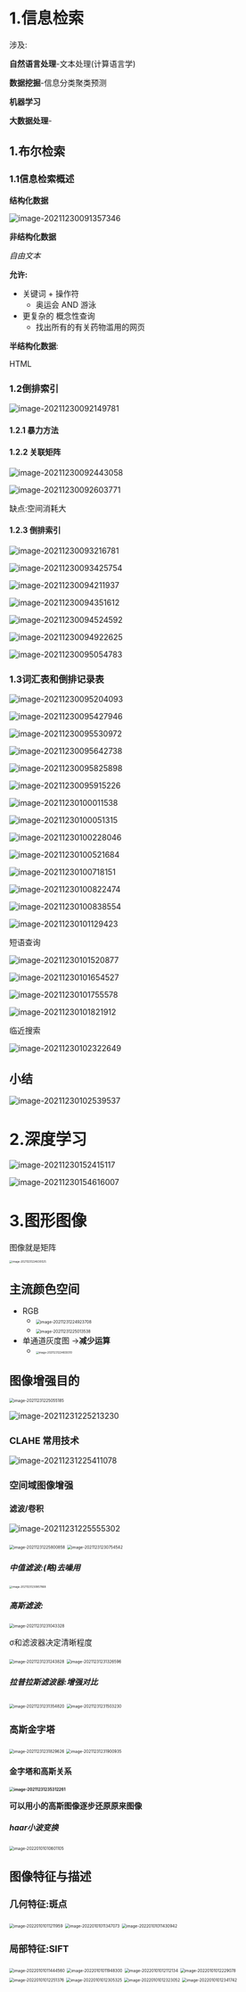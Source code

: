 # 1.信息检索

涉及:

**自然语言处理**-文本处理(计算语言学)

**数据挖掘**-信息分类聚类预测

**机器学习**

**大数据处理**-

## 1.布尔检索

### 1.1信息检索概述

**结构化数据**

![image-20211230091357346](https://gitee.com/yonaspigeon/giteepicstore/raw/master/img/202112300914154.png)

**非结构化数据**

*自由文本*

**允许:**

- 关键词 + 操作符
  - 奥运会 AND 游泳
- 更复杂的 概念性查询
  - 找出所有的有关药物滥用的网页

**半结构化数据**:

HTML

### 1.2倒排索引

![image-20211230092149781](https://gitee.com/yonaspigeon/giteepicstore/raw/master/img/202112300921025.png)

#### 1.2.1 暴力方法

#### 1.2.2 关联矩阵

![image-20211230092443058](https://gitee.com/yonaspigeon/giteepicstore/raw/master/img/202112300924218.png)

![image-20211230092603771](https://gitee.com/yonaspigeon/giteepicstore/raw/master/img/202112300926990.png)

缺点:空间消耗大

#### 1.2.3 倒排索引

![image-20211230093216781](https://gitee.com/yonaspigeon/giteepicstore/raw/master/img/202112300932950.png)

![image-20211230093425754](https://gitee.com/yonaspigeon/giteepicstore/raw/master/img/202112300934984.png)

![image-20211230094211937](https://gitee.com/yonaspigeon/giteepicstore/raw/master/img/202112300942146.png)

![image-20211230094351612](https://gitee.com/yonaspigeon/giteepicstore/raw/master/img/202112300943870.png)

![image-20211230094524592](https://gitee.com/yonaspigeon/giteepicstore/raw/master/img/202112300945825.png)

![image-20211230094922625](https://gitee.com/yonaspigeon/giteepicstore/raw/master/img/202112300949811.png)

![image-20211230095054783](https://gitee.com/yonaspigeon/giteepicstore/raw/master/img/202112300950972.png)

### 1.3词汇表和倒排记录表

![image-20211230095204093](https://gitee.com/yonaspigeon/giteepicstore/raw/master/img/202112300952253.png)

![image-20211230095427946](https://gitee.com/yonaspigeon/giteepicstore/raw/master/img/202112300954148.png)

![image-20211230095530972](https://gitee.com/yonaspigeon/giteepicstore/raw/master/img/202112300955148.png)

![image-20211230095642738](https://gitee.com/yonaspigeon/giteepicstore/raw/master/img/202112300956856.png)

![image-20211230095825898](https://gitee.com/yonaspigeon/giteepicstore/raw/master/img/202112300958071.png)

![image-20211230095915226](https://gitee.com/yonaspigeon/giteepicstore/raw/master/img/202112300959420.png)

![image-20211230100011538](https://gitee.com/yonaspigeon/giteepicstore/raw/master/img/202112301000687.png)

![image-20211230100051315](https://gitee.com/yonaspigeon/giteepicstore/raw/master/img/202112301000578.png)

![image-20211230100228046](https://gitee.com/yonaspigeon/giteepicstore/raw/master/img/202112301002205.png)

![image-20211230100521684](https://gitee.com/yonaspigeon/giteepicstore/raw/master/img/202112301005839.png)

![image-20211230100718151](https://gitee.com/yonaspigeon/giteepicstore/raw/master/img/202112301007333.png)

![image-20211230100822474](https://gitee.com/yonaspigeon/giteepicstore/raw/master/img/202112301008650.png)

![image-20211230100838554](https://gitee.com/yonaspigeon/giteepicstore/raw/master/img/202112301008753.png)

![image-20211230101129423](https://gitee.com/yonaspigeon/giteepicstore/raw/master/img/202112301011605.png)

短语查询

![image-20211230101520877](https://gitee.com/yonaspigeon/giteepicstore/raw/master/img/202112301015037.png)

![image-20211230101654527](https://gitee.com/yonaspigeon/giteepicstore/raw/master/img/202112301016670.png)

![image-20211230101755578](https://gitee.com/yonaspigeon/giteepicstore/raw/master/img/202112301017714.png)

![image-20211230101821912](https://gitee.com/yonaspigeon/giteepicstore/raw/master/img/202112301018058.png)

临近搜索

![image-20211230102322649](https://gitee.com/yonaspigeon/giteepicstore/raw/master/img/202112301023837.png)

## 小结

![image-20211230102539537](https://gitee.com/yonaspigeon/giteepicstore/raw/master/img/202112301025698.png)

# 2.深度学习

![image-20211230152415117](https://gitee.com/yonaspigeon/giteepicstore/raw/master/img/202112301524412.png)

![image-20211230154616007](https://gitee.com/yonaspigeon/giteepicstore/raw/master/img/202112301546690.png)

# 3.图形图像

图像就是矩阵

<img src="https://gitee.com/yonaspigeon/giteepicstore/raw/master/img/202112312246265.png" alt="image-20211231224630025" style="zoom:33%;" />

## 主流颜色空间

- RGB
  - <img src="https://gitee.com/yonaspigeon/giteepicstore/raw/master/img/202112312249851.png" alt="image-20211231224923708" style="zoom:50%;" />
  - <img src="https://gitee.com/yonaspigeon/giteepicstore/raw/master/img/202112312250938.png" alt="image-20211231225013538" style="zoom:50%;" />
- 单通道灰度图 ->**减少运算**
  - <img src="https://gitee.com/yonaspigeon/giteepicstore/raw/master/img/202112312248391.png" alt="image-20211231224839310" style="zoom:33%;" />

## 图像增强目的

<img src="https://gitee.com/yonaspigeon/giteepicstore/raw/master/img/202112312250324.png" alt="image-20211231225055185" style="zoom:50%;" />

![image-20211231225213230](https://gitee.com/yonaspigeon/giteepicstore/raw/master/img/202112312252371.png)

### **CLAHE** 常用技术

![image-20211231225411078](https://gitee.com/yonaspigeon/giteepicstore/raw/master/img/202112312254284.png)

### 空间域图像增强

#### 滤波/卷积

![image-20211231225555302](https://gitee.com/yonaspigeon/giteepicstore/raw/master/img/202112312255398.png)

<img src="https://gitee.com/yonaspigeon/giteepicstore/raw/master/img/202112312258048.png" alt="image-20211231225800858" style="zoom:50%;" />

 

<img src="https://gitee.com/yonaspigeon/giteepicstore/raw/master/img/202112312307813.png" alt="image-20211231230754542" style="zoom:50%;" />

##### 中值滤波:(略)去噪用

<img src="https://gitee.com/yonaspigeon/giteepicstore/raw/master/img/202112312308074.png" alt="image-20211231230857868" style="zoom:33%;" />

##### 高斯滤波:

<img src="https://gitee.com/yonaspigeon/giteepicstore/raw/master/img/202112312310587.png" alt="image-20211231231043328" style="zoom:50%;" />

σ和滤波器决定清晰程度

<img src="https://gitee.com/yonaspigeon/giteepicstore/raw/master/img/202112312312040.png" alt="image-20211231231243828" style="zoom:50%;" />

<img src="https://gitee.com/yonaspigeon/giteepicstore/raw/master/img/202112312313752.png" alt="image-20211231231326596" style="zoom:50%;" />

##### 拉普拉斯滤波器:**增强对比**

<img src="https://gitee.com/yonaspigeon/giteepicstore/raw/master/img/202112312313960.png" alt="image-20211231231354820" style="zoom:50%;" />

<img src="https://gitee.com/yonaspigeon/giteepicstore/raw/master/img/202112312315467.png" alt="image-20211231231503230" style="zoom:50%;" />

### 高斯金字塔

<img src="https://gitee.com/yonaspigeon/giteepicstore/raw/master/img/202112312318772.png" alt="image-20211231231829626" style="zoom:50%;" />

<img src="https://gitee.com/yonaspigeon/giteepicstore/raw/master/img/202112312319250.png" alt="image-20211231231900935" style="zoom:50%;" />

#### 金字塔和高斯关系

**<img src="https://gitee.com/yonaspigeon/giteepicstore/raw/master/img/202112312353464.png" alt="image-20211231235312261" style="zoom:50%;" />**

**可以用小的高斯图像逐步还原原来图像**

##### haar小波变换 

<img src="https://gitee.com/yonaspigeon/giteepicstore/raw/master/img/202201010106256.png" alt="image-20220101010601105" style="zoom:50%;" />

## 图像特征与描述

### 几何特征:斑点

<img src="https://gitee.com/yonaspigeon/giteepicstore/raw/master/img/202201010112052.png" alt="image-20220101011211959" style="zoom:50%;" />

<img src="https://gitee.com/yonaspigeon/giteepicstore/raw/master/img/202201010113283.png" alt="image-20220101011347073" style="zoom:50%;" />

<img src="https://gitee.com/yonaspigeon/giteepicstore/raw/master/img/202201010114165.png" alt="image-20220101011430942" style="zoom:50%;" />

### 局部特征:SIFT

<img src="https://gitee.com/yonaspigeon/giteepicstore/raw/master/img/202201010114674.png" alt="image-20220101011444560" style="zoom:50%;" />

<img src="https://gitee.com/yonaspigeon/giteepicstore/raw/master/img/202201010119406.png" alt="image-20220101011948300" style="zoom:50%;" />

<img src="https://gitee.com/yonaspigeon/giteepicstore/raw/master/img/202201010121279.png" alt="image-20220101012112134" style="zoom:50%;" />

<img src="https://gitee.com/yonaspigeon/giteepicstore/raw/master/img/202201010122214.png" alt="image-20220101012229078" style="zoom:50%;" />

<img src="https://gitee.com/yonaspigeon/giteepicstore/raw/master/img/202201010122520.png" alt="image-20220101012251376" style="zoom:50%;" />

<img src="https://gitee.com/yonaspigeon/giteepicstore/raw/master/img/202201010123450.png" alt="image-20220101012305325" style="zoom:50%;" />

<img src="https://gitee.com/yonaspigeon/giteepicstore/raw/master/img/202201010123180.png" alt="image-20220101012323052" style="zoom:50%;" />

<img src="https://gitee.com/yonaspigeon/giteepicstore/raw/master/img/202201010123933.png" alt="image-20220101012341742" style="zoom:50%;" />

